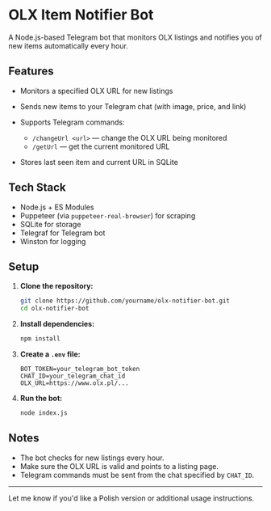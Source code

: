 # OLX Item Notifier Bot

A Node.js-based Telegram bot that monitors OLX listings and notifies you of new items automatically every hour.

## Features

* Monitors a specified OLX URL for new listings
* Sends new items to your Telegram chat (with image, price, and link)
* Supports Telegram commands:

  * `/changeUrl <url>` — change the OLX URL being monitored
  * `/getUrl` — get the current monitored URL
* Stores last seen item and current URL in SQLite

## Tech Stack

* Node.js + ES Modules
* Puppeteer (via `puppeteer-real-browser`) for scraping
* SQLite for storage
* Telegraf for Telegram bot
* Winston for logging

## Setup

1. **Clone the repository:**

   ```bash
   git clone https://github.com/yourname/olx-notifier-bot.git
   cd olx-notifier-bot
   ```

2. **Install dependencies:**

   ```bash
   npm install
   ```

3. **Create a `.env` file:**

   ```env
   BOT_TOKEN=your_telegram_bot_token
   CHAT_ID=your_telegram_chat_id
   OLX_URL=https://www.olx.pl/...
   ```

4. **Run the bot:**

   ```bash
   node index.js
   ```

## Notes

* The bot checks for new listings every hour.
* Make sure the OLX URL is valid and points to a listing page.
* Telegram commands must be sent from the chat specified by `CHAT_ID`.

---

Let me know if you'd like a Polish version or additional usage instructions.
